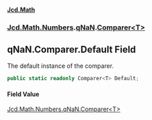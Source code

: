 #### [Jcd.Math](index.md 'index')
### [Jcd.Math.Numbers](Jcd.Math.Numbers.md 'Jcd.Math.Numbers').[qNaN](Jcd.Math.Numbers.qNaN.md 'Jcd.Math.Numbers.qNaN').[Comparer&lt;T&gt;](Jcd.Math.Numbers.qNaN.Comparer_T_.md 'Jcd.Math.Numbers.qNaN.Comparer<T>')

## qNaN.Comparer<T>.Default Field

The default instance of the comparer.

```csharp
public static readonly Comparer<T> Default;
```

#### Field Value
[Jcd.Math.Numbers.qNaN.Comparer&lt;](Jcd.Math.Numbers.qNaN.Comparer_T_.md 'Jcd.Math.Numbers.qNaN.Comparer<T>')[T](Jcd.Math.Numbers.qNaN.Comparer_T_.md#Jcd.Math.Numbers.qNaN.Comparer_T_.T 'Jcd.Math.Numbers.qNaN.Comparer<T>.T')[&gt;](Jcd.Math.Numbers.qNaN.Comparer_T_.md 'Jcd.Math.Numbers.qNaN.Comparer<T>')